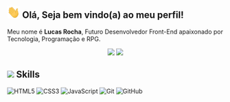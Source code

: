 <h2><img src="https://raw.githubusercontent.com/ABSphreak/ABSphreak/master/gifs/Hi.gif" width="30px"> Olá, Seja bem vindo(a) ao meu perfil!</h1>

<p>Meu nome é <strong>Lucas Rocha</strong>, Futuro Desenvolvedor Front-End apaixonado por Tecnologia, Programação e RPG.</p>

<div align="center">
    <img height="150em" src="https://github-readme-stats.vercel.app/api?username=LuckasRocha&show_icons=true&theme=dracula&include_all_commits=true&count_private=true">
    <img height="100em" src="https://github-readme-stats.vercel.app/api/top-langs/?username=LuckasRocha&layout=compact&langs_count=7&theme=dracula">
</div>

<h2><img src="https://media2.giphy.com/media/QssGEmpkyEOhBCb7e1/giphy.gif?cid=ecf05e47a0n3gi1bfqntqmob8g9aid1oyj2wr3ds3mg700bl&rid=giphy.gif" width ="25"><b> Skills</b></h2>

<div>
    <img src="https://img.shields.io/badge/HTML5-E34F26?style=for-the-badge&logo=html5&logoColor=white" alt="HTML5">
    <img src="https://img.shields.io/badge/CSS3-1572B6?style=for-the-badge&logo=css3&logoColor=white" alt="CSS3">
    <img src="https://img.shields.io/badge/JavaScript-F7DF1E?style=for-the-badge&logo=javascript&logoColor=black" alt="JavaScript">
    <img src="https://img.shields.io/badge/Git-E34F26?style=for-the-badge&logo=git&logoColor=white" alt="Git">
    <img src="https://img.shields.io/badge/GitHub-100000?style=for-the-badge&logo=github&logoColor=white" alt="GitHub">
</div>
